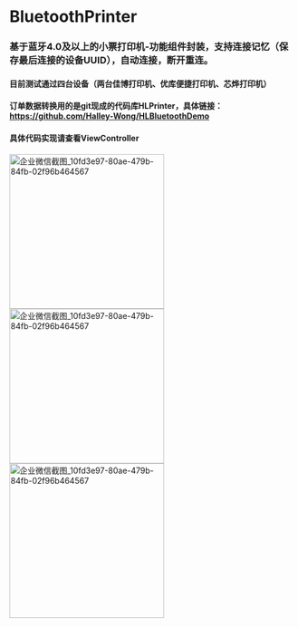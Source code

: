 # BluetoothPrinter

### 基于蓝牙4.0及以上的小票打印机-功能组件封装，支持连接记忆（保存最后连接的设备UUID），自动连接，断开重连。

#### 目前测试通过四台设备（两台佳博打印机、优库便捷打印机、芯烨打印机）
#### 订单数据转换用的是git现成的代码库HLPrinter，具体链接：https://github.com/Halley-Wong/HLBluetoothDemo
#### 具体代码实现请查看ViewController
#### 
<img width="273" alt="企业微信截图_10fd3e97-80ae-479b-84fb-02f96b464567" src="https://user-images.githubusercontent.com/13111933/142831692-051611f0-63ee-4800-80b6-278256a9461a.jpg">
<img width="273" alt="企业微信截图_10fd3e97-80ae-479b-84fb-02f96b464567" src="https://user-images.githubusercontent.com/13111933/140303691-0374dd5a-faa5-4b04-b702-b73c6f57dfd6.jpg"><img width="273" alt="企业微信截图_10fd3e97-80ae-479b-84fb-02f96b464567" src="https://user-images.githubusercontent.com/13111933/142832639-366fe468-21f9-44e4-9f31-a832dac0c885.jpg">
